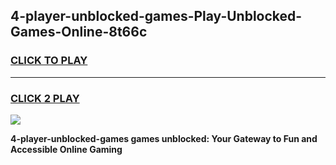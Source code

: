 
## 4-player-unblocked-games-Play-Unblocked-Games-Online-8t66c
<h3>
<a href="https://premium76.site?title=4-player-unblocked-games&ref=25A">CLICK TO PLAY</a></h3>
<hr>

<h3>
<a href="https://premium76.site?title=4-player-unblocked-games&ref=25A">CLICK 2 PLAY</a>
  
</h3>

<a href="https://premium76.site?title=4-player-unblocked-games&ref=25A"><img src="https://clearcache.store/games.png"></a>


**4-player-unblocked-games games unblocked: Your Gateway to Fun and Accessible Online Gaming**

